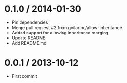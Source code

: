 
0.1.0 / 2014-01-30
==================

 * Pin dependencies
 * Merge pull request #2 from gvilarino/allow-inheritance
 * Added support for allowing inheritance merging
 * Update README
 * Add README.md

0.0.1 / 2013-10-12 
==================

 * First commit
